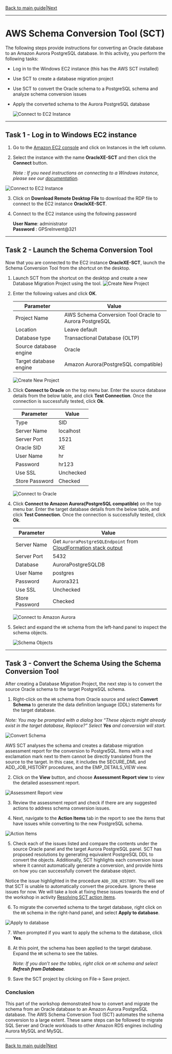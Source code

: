 ﻿[Back to main guide](../README.md)|[Next](dms-inst.md)

___

# AWS Schema Conversion Tool (SCT)

The following steps provide instructions for converting an Oracle database to an Amazon Aurora PostgreSQL database. In this activity, you perform the following tasks:
- Log in to the Windows EC2 instance (this has the AWS SCT installed)  
- Use SCT to create a database migration project
- Use SCT to convert the Oracle schema to a PostgreSQL schema and analyze schema conversion issues
- Apply the converted schema to the Aurora PostgreSQL database

    ![Connect to EC2 Instance](images/sct.png)
___

## Task 1 - Log in to Windows EC2 instance

1. Go to the [Amazon EC2 console](https://console.aws.amazon.com/ec2/v2/home) and click on Instances in the left column.
2. Select the instance with the name **OracleXE-SCT** and then click the **Connect** button.

    _Note : If you need instructions on connecting to a Windows instance, please see our [documentation](https://docs.aws.amazon.com/AWSEC2/latest/WindowsGuide/connecting_to_windows_instance.html?icmpid=docs_ec2_console)._

![Connect to EC2 Instance](images/instance-connect.png)

3. Click on **Download Remote Desktop File** to download the RDP file to connect to the EC2 instance **OracleXE-SCT**. 
4. Connect to the EC2 instance using the following password 
   
    **User Name**: administrator           
    **Password** : GPSreInvent@321

___

## Task 2 - Launch the Schema Conversion Tool
Now that you are connected to the EC2 instance **OracleXE-SCT**, launch the Schema Conversion Tool from the shortcut on the desktop.

1. Launch SCT from the shortcut on the desktop and create a new Database Migration Project using the tool.
![Create New Project](images/new_project.png)
2. Enter the following values and click **OK**.

    Parameter | Value
    ----------|------
    Project Name | AWS Schema Conversion Tool Oracle to Aurora PostgreSQL
    Location | Leave default
    Database type | Transactional Database (OLTP)
    Source database engine | Oracle 
    Target database engine | Amazon Aurora(PostgreSQL compatible)

    ![Create New Project](images/new_project1.png)

3. Click **Connect to Oracle** on the top menu bar. Enter the source database details from the below table, and click **Test Connection**. Once the connection is successfully tested, click **Ok**.

    Parameter | Value
    ----------|------
    Type | SID
    Server Name | localhost
    Server Port | 1521
    Oracle SID | XE 
    User Name | hr
    Password |  hr123 
    Use SSL | Unchecked
    Store Password | Checked
    
    ![Connect to Oracle](images/sct_oracle.png)

4. Click **Connect to Amazon Aurora(PostgreSQL compatible)** on the top menu bar. Enter the target database details from the below table, and click **Test Connection**. Once the connection is successfully tested, click **Ok**.

    Parameter | Value
    ----------|------
    Server Name | Get `AuroraPostgreSQLEndpoint` from [CloudFormation stack output](./lab-setup-verification.md#cloudformation-stack-outputs)
    Server Port | 5432
    Database | AuroraPostgreSQLDB 
    User Name | postgres
    Password |  Aurora321 
    Use SSL | Unchecked
    Store Password | Checked
    
    ![Connect to Amazon Aurora](images/sct_aurora.png)

5. Select and expand the `HR` schema from the left-hand panel to inspect the schema objects.
    
    ![Schema Objects](images/schema_objects.png)
___

## Task 3 - Convert the Schema Using the Schema Conversion Tool
After creating a Database Migration Project, the next step is to convert the source Oracle schema to the target PostgreSQL schema.

1. Right-click on the `HR` schema from Oracle source and select **Convert Schema** to generate the data definition language (DDL) statements for the target database.

_Note: You may be prompted with a dialog box “These objects might already exist in the target database, Replace?” Select **Yes** and conversion will start._

![Convert Schema](images/convert_schema.png)

AWS SCT analyses the schema and creates a database migration assessment report for the conversion to PostgreSQL. Items with a red exclamation mark next to them cannot be directly translated from the source to the target. In this case, it includes the SECURE_DML and ADD_JOB_HISTORY procedures, and the EMP_DETAILS_VIEW view.

2. Click on the **View** button, and choose **Assessment Report view** to view the detailed assessment report.

![Assessment Report view](images/assessment.png)    

3. Review the assessment report and check if there are any suggested actions to address schema conversion issues. 

4. Next, navigate to the **Action Items** tab in the report to see the items that have issues while converting to the new PostgreSQL schema. 

![Action Items](images/action-items.png) 

5. Check each of the issues listed and compare the contents under the source Oracle panel and the target Aurora PostgreSQL panel. SCT has proposed resolutions by generating equivalent PostgreSQL DDL to convert the objects. Additionally, SCT highlights each conversion issue where it cannot automatically generate a conversion, and provide hints on how you can successfully convert the database object.

Notice the issue highlighted in the procedure `ADD_JOB_HISTORY`. You will see that SCT is unable to automatically convert the procedure. Ignore these issues for now. We will take a look at fixing these issues towards the end of the workshop in activity [Resolving SCT action items](https://github.com/aws-samples/amazon-aurora-database-migration-workshop-reinvent2019/blob/master/lab-guides/optional-resolv.md).  

6. To migrate the converted schema to the target database, right click on the `HR` schema in the right-hand panel, and select **Apply to database**.

![Apply to database](images/apply_db.png) 

7. When prompted if you want to apply the schema to the database, click **Yes**.
8. At this point, the schema has been applied to the target database. Expand the `HR` schema to see the tables.

    _Note: If you don’t see the tables, right click on `HR` schema and select **Refresh from Database**._

9. Save the SCT project by clicking on File-> Save project.

### Conclusion

This part of the workshop demonstrated how to convert and migrate the schema from an Oracle database to an Amazon Aurora PostgreSQL database. The AWS Schema Conversion Tool (SCT) automates the schema conversion to a large extent. These same steps can be followed to migrate SQL Server and Oracle workloads to other Amazon RDS engines including Aurora MySQL and MySQL.
___

[Back to main guide](../README.md)|[Next](dms-inst.md)